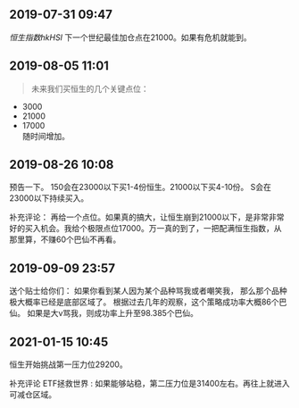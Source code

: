  ##   2019-07-31 09:47 
 
 $恒生指数 hkHSI$ 下一个世纪最佳加仓点在21000。如果有危机就能到。


 ##  2019-08-05 11:01 

>未来我们买恒生的几个关键点位： 
- 3000
- 21000
- 17000  
随时间增加。 

##  2019-08-26 10:08 

预告一下。
150会在23000以下买1-4份恒生。21000以下买4-10份。
S会在23000以下持续买入。  

补充评论： 再给一个点位。如果真的搞大，让恒生崩到21000以下，是非常非常好的买入机会。我给个极限点位17000。万一真的到了，一把配满恒生指数，从
那里算，不赚60个巴仙不再看。

##  2019-09-09 23:57

送个贴士给你们：
如果你看到某人因为某个品种骂我或者嘲笑我，
那么那个品种极大概率已经是底部区域了。
根据过去几年的观察，这个策略成功率大概86个巴仙。
如果是大v骂我，则成功率上升至98.385个巴仙。 

##  2021-01-15 10:45

恒生开始挑战第一压力位29200。   

补充评论 ETF拯救世界  : 如果能够站稳，第二压力位是31400左右。再往上就进入可减仓区域。
